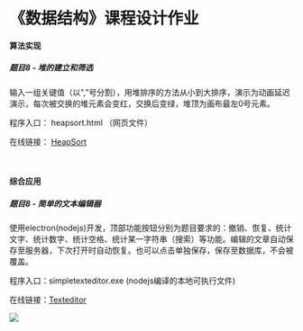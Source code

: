 <h1>《数据结构》课程设计作业</h1>
<div class="divider"></div>
<h4>算法实现</h4>
<h5>题目8 - 堆的建立和筛选</h5>
<p>输入一组关键值（以","号分割），用堆排序的方法从小到大排序，演示为动画延迟演示，每次被交换的堆元素会变红，交换后变绿，堆顶为画布最左0号元素。</p>
<p>程序入口： heapsort.html （网页文件）</p>
<p>在线链接： <a href="http://azusebox.moe/heapsort">HeapSort</a></p>
<img src="http://azusebox.moe/wp-content/uploads/2018/09/2018-09-06-1.png" alt="">
<img src="http://azusebox.moe/wp-content/uploads/2018/09/2018-09-06-2.png" alt="">
<div class="divider"></div>
<h4>综合应用</h4>
<h5>题目8 - 简单的文本编辑器</h5>
<p>使用electron(nodejs)开发，顶部功能按钮分别为题目要求的：撤销、恢复、统计文字、统计数字、统计空格、统计某一字符串（搜索）等功能。编辑的文章自动保存至服务器，下次打开时自动恢复。也可以点击单独保存，保存至数据库，不会被覆盖。</p>
<p>程序入口：simpletexteditor.exe (nodejs编译的本地可执行文件)</p>
<p>在线链接：<a href="http://azusebox.moe/editor">Texteditor</a></p>
<img src="http://azusebox.moe/wp-content/uploads/2018/08/FireShot-Capture-4-简单文本编辑器-http___azusebox.moe_editor_.png">
